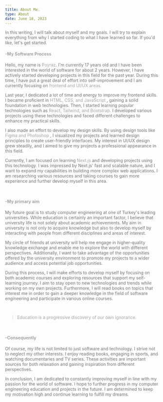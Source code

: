 ```yaml
---
title: About Me.
type: About
date: June 18, 2023
---
```


<p style="color:#737373; ">In this writing, I will talk about myself and my goals. I will try to explain everything from why I started coding to what I have learned so far. If you'd like, let's get started.</p>

<h4 style="color:#a3a3a3;">-My Software Process </h5>

<p style="color:#737373; font-weight: medium; ">Hello, my name is <span style="font-weight: medium; color:#a3a3a3">Poyraz</span>. I'm currently 17 years old and I have been interested in the world of software for about 2 years. However, I have actively started developing projects in this field for the past year. During this time, I have put a great deal of effort into self-improvement and I am currently focusing on<span style="font-weight: medium; color:#a3a3a3"> frontend and UI/UX areas. </span> </p>

<p style="color:#737373; ">Last year, I dedicated a lot of time and energy to improve my frontend skills. I became proficient in <span style="font-weight: medium; color:#a3a3a3">HTML, CSS, and JavaScript </span>, gaining a solid foundation in web technologies. Then, I started learning popular technologies such as<span style="font-weight: medium; color:#a3a3a3"> React, Tailwind, and Bootstrap.</span> I developed various projects using these technologies and faced different challenges to enhance my practical skills. </p>

<p style="color:#737373; ">I also made an effort to develop my design skills. By using design tools like<span style="font-weight: medium; color:#a3a3a3"> Figma and Photoshop </span>, I visualized my projects and learned design principles to create user-friendly interfaces. My interest in UI/UX design grew steadily, and I aimed to give my projects a professional appearance in this field. </p>

<p style="color:#737373; ">Currently, I am focused on learning<span style="font-weight: medium; color:#a3a3a3"> Next.js</span> and developing projects using this technology. I was impressed by Next.js' fast and scalable nature, and I want to expand my capabilities in building more complex web applications. I am researching various resources and taking courses to gain more experience and further develop myself in this area.</p>

</br>

<h4 style="color:#a3a3a3; font-weight: medium;">-My primary aim </h5>

<p style="color:#737373; ">My future goal is to study computer engineering at one of Turkey's leading universities. While education is certainly an important factor, I believe that university life is not solely about academic achievements. My aim in university is not only to acquire knowledge but also to develop myself by interacting with people from different disciplines and areas of interest.</p>

<p style="color:#737373; ">My circle of friends at university will help me engage in higher-quality knowledge exchange and enable me to explore the world with different perspectives. Additionally, I want to take advantage of the opportunities offered by the university environment to promote my projects to a wider audience and access potential job opportunities.</p>

<p style="color:#737373; ">During this process, I will make efforts to develop myself by focusing on both academic courses and exploring resources that support my self-learning journey. I aim to stay open to new technologies and trends while working on my own projects. Furthermore, I will read books on topics that interest me in order to gain a deeper knowledge in the field of software engineering and participate in various online courses.</p>

</br>

> <p style="color:#a3a3a3; ">Education is a progressive discovery of our own ignorance.</p>

</br>

<h4 style="color:#a3a3a3; font-weight: medium;">-Consequently</h5>

<p style="color:#737373; ">Of course, my life is not limited to just software and technology. I strive not to neglect my other interests. I enjoy reading books, engaging in sports, and watching documentaries and TV series. These activities are important sources for both relaxation and gaining inspiration from different perspectives.</p>

<p style="color:#737373; ">In conclusion, I am dedicated to constantly improving myself in line with my passion for the world of software. I hope to further progress in my computer engineering education and projects in the future. I am determined to keep my motivation high and continue learning to fulfill my dreams.</p>






